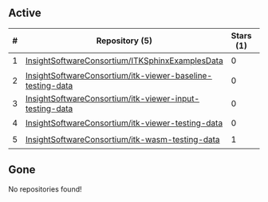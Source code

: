 ## Active
| # | Repository (5) | Stars (1) | Dataset (5) | `run` | `containers-run` |
| --- | --- | --- | --- | --- | --- |
| 1 | [InsightSoftwareConsortium/ITKSphinxExamplesData](https://github.com/InsightSoftwareConsortium/ITKSphinxExamplesData) | 0 | :heavy_check_mark: |  |  |
| 2 | [InsightSoftwareConsortium/itk-viewer-baseline-testing-data](https://github.com/InsightSoftwareConsortium/itk-viewer-baseline-testing-data) | 0 | :heavy_check_mark: |  |  |
| 3 | [InsightSoftwareConsortium/itk-viewer-input-testing-data](https://github.com/InsightSoftwareConsortium/itk-viewer-input-testing-data) | 0 | :heavy_check_mark: |  |  |
| 4 | [InsightSoftwareConsortium/itk-viewer-testing-data](https://github.com/InsightSoftwareConsortium/itk-viewer-testing-data) | 0 | :heavy_check_mark: |  |  |
| 5 | [InsightSoftwareConsortium/itk-wasm-testing-data](https://github.com/InsightSoftwareConsortium/itk-wasm-testing-data) | 1 | :heavy_check_mark: |  |  |

## Gone
No repositories found!
